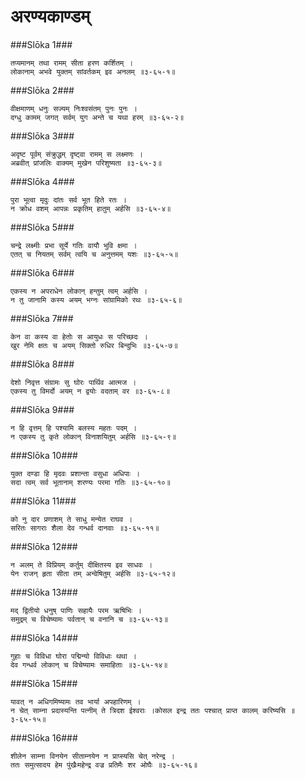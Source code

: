 अरण्यकाण्डम्
===============================


###Slōka 1###


    तप्यमानम् तथा रामम् सीता हरण कर्शितम् ।
    लोकानाम् अभवे युक्तम् सांवर्तकम् इव अनलम् ॥३-६५-१॥


###Slōka 2###


    वीक्षमाणम् धनुः सज्यम् निःश्वसंतम् पुनः पुनः ।
    दग्धु कामम् जगत् सर्वम् युग अन्ते च यथा हरम् ॥३-६५-२॥


###Slōka 3###


    अदृष्ट पूर्वम् संक्रुद्धम् दृष्ट्वा रामम् स लक्ष्मणः ।
    अब्रवीत् प्रांजलिः वाक्यम् मुखेन परिशुष्यता ॥३-६५-३॥


###Slōka 4###


    पुरा भूत्वा मृदुः दांतः सर्व भूत हिते रतः ।
    न क्रोध वशम् आपन्नः प्रकृतिम् हातुम् अर्हसि ॥३-६५-४॥


###Slōka 5###


    चन्द्रे लक्ष्मीः प्रभा सूर्ये गतिः वायौ भुवि क्षमा ।
    एतत् च नियतम् सर्वम् त्वयि च अनुत्तमम् यशः ॥३-६५-५॥


###Slōka 6###


    एकस्य न अपराधेन लोकान् हन्तुम् त्वम् अर्हसि ।
    न तु जानामि कस्य अयम् भग्नः सांग्रामिको रथः ॥३-६५-६॥


###Slōka 7###


    केन वा कस्य वा हेतोः स आयुधः स परिच्छदः ।
    खुर नेमि क्षतः च अयम् सिक्तो रुधिर बिन्दुभिः ॥३-६५-७॥


###Slōka 8###


    देशो निवृत्त संग्रामः सु घोरः पार्थिव आत्मज ।
    एकस्य तु विमर्दो अयम् न द्वयोः वदताम् वर ॥३-६५-८॥


###Slōka 9###


    न हि वृत्तम् हि पश्यामि बलस्य महतः पदम् ।
    न एकस्य तु कृते लोकान् विनाशयितुम् अर्हसि ॥३-६५-९॥


###Slōka 10###


    युक्त दण्डा हि मृदवः प्रशान्ता वसुधा अधिपाः ।
    सदा त्वम् सर्व भूतानाम् शरण्यः परमा गतिः ॥३-६५-१०॥


###Slōka 11###


    को नु दार प्रणाशम् ते साधु मन्येत राघव ।
    सरितः सागराः शैला देव गन्धर्व दानवाः ॥३-६५-११॥


###Slōka 12###


    न अलम् ते विप्रियम् कर्तुम् दीक्षितस्य इव साधवः ।
    येन राजन् हृता सीता तम् अन्वेषितुम् अर्हसि ॥३-६५-१२॥


###Slōka 13###


    मद् द्वितीयो धनुष् पाणिः सहायैः परम ऋषिभिः ।
    समुद्रम् च विचेष्यामः पर्वतान् च वनानि च ॥३-६५-१३॥


###Slōka 14###


    गुहाः च विविधा घोरा पद्मिन्यो विविधाः थथा ।
    देव गन्धर्व लोकान् च विचेष्यामः समाहिताः ॥३-६५-१४॥


###Slōka 15###


    यावत् न अधिगमिष्यामः तव भार्या अपहारिणम् ।
    न चेत् साम्ना प्रदास्यन्ति पत्नीम् ते त्रिदश ईश्वराः ।कोसल इन्द्र ततः पश्चात् प्राप्त कालम् करिष्यसि ॥३-६५-१५॥


###Slōka 16###


    शीलेन साम्ना विनयेन सीताम्नयेन न प्राप्स्यसि चेत् नरेन्द्र ।
    ततः समुत्सादय हेम पुंखैःमहेन्द्र वज्र प्रतिमैः शर ओघैः ॥३-६५-१६॥


